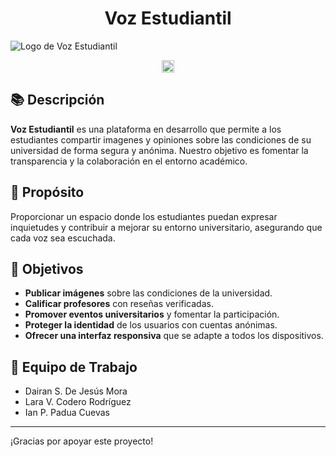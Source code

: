 <h1 align="center">Voz Estudiantil</h1>

<!-- ![Logo de Voz Estudiantil](ruta/a/tu/logo.png)  <!-- Opcional: Agrega un logo -->
![Logo de Voz Estudiantil](ruta/a/tu/logo.png)  <!-- Opcional: Agrega un logo -->
<p align="center">
  <img src="https://s3.amazonaws.com/shecodesio-production/uploads/files/000/045/633/original/Coding_Cat.gif?1662445143" alt="Gato programando" height=20px width=20px>
</p>

## 📚 Descripción

**Voz Estudiantil** es una plataforma en desarrollo que permite a los estudiantes compartir imagenes y opiniones sobre las condiciones de su universidad de forma segura y anónima. Nuestro objetivo es fomentar la transparencia y la colaboración en el entorno académico.

## 🌟 Propósito

Proporcionar un espacio donde los estudiantes puedan expresar inquietudes y contribuir a mejorar su entorno universitario, asegurando que cada voz sea escuchada.

## 🎯 Objetivos

- **Publicar imágenes** sobre las condiciones de la universidad.
- **Calificar profesores** con reseñas verificadas.
- **Promover eventos universitarios** y fomentar la participación.
- **Proteger la identidad** de los usuarios con cuentas anónimas.
- **Ofrecer una interfaz responsiva** que se adapte a todos los dispositivos.

## 👥 Equipo de Trabajo

- Dairan S. De Jesús Mora
- Lara V. Codero Rodríguez
- Ian P. Padua Cuevas

---

¡Gracias por apoyar este proyecto!
